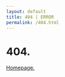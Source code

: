 ```yaml
---
layout: default
title: 404 | ERROR
permalink: /404.html
---
```


<div class="error">
    <h1>404.</h1>
    <a href="/" title="">Homepage.</a>
</div>
